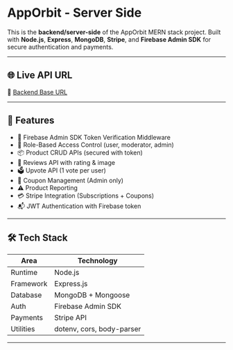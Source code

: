 # AppOrbit - Server Side

This is the **backend/server-side** of the AppOrbit MERN stack project. Built with **Node.js**, **Express**, **MongoDB**, **Stripe**, and **Firebase Admin SDK** for secure authentication and payments.

---

## 🌐 Live API URL

🔗 [Backend Base URL](https://my-twelve-assignment-server.vercel.app)

---

## 🚀 Features

- 🔐 Firebase Admin SDK Token Verification Middleware
- 👥 Role-Based Access Control (user, moderator, admin)
- 📦 Product CRUD APIs (secured with token)
- 📝 Reviews API with rating & image
- 🗳️ Upvote API (1 vote per user)
- 🧾 Coupon Management (Admin only)
- ⚠️ Product Reporting
- 💳 Stripe Integration (Subscriptions + Coupons)
- 📬 JWT Authentication with Firebase token

---

## 🛠️ Tech Stack

| Area       | Technology               |
|------------|--------------------------|
| Runtime    | Node.js                  |
| Framework  | Express.js               |
| Database   | MongoDB + Mongoose       |
| Auth       | Firebase Admin SDK       |
| Payments   | Stripe API               |
| Utilities  | dotenv, cors, body-parser|

---
